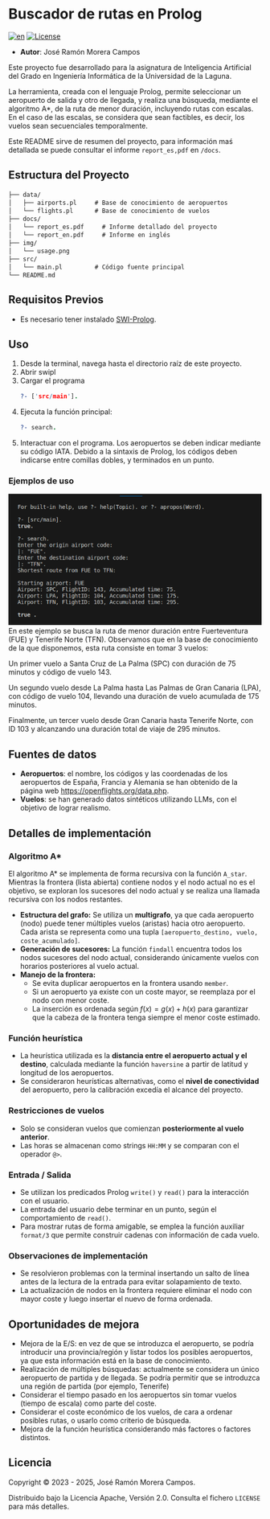 # Buscador de rutas en Prolog
[![en](https://img.shields.io/badge/lang-en-red.svg)](https://github.com/jose-r-morera/Prolog_Air_Routes_Finder/blob/main/Readme.md)
[![License](https://img.shields.io/badge/License-Apache_2.0-blue.svg)](https://opensource.org/licenses/Apache-2.0)
* **Autor**: José Ramón Morera Campos

Este proyecto fue desarrollado para la asignatura de Inteligencia Artificial del Grado en Ingeniería Informática de la Universidad de la Laguna.

La herramienta, creada con el lenguaje Prolog, permite seleccionar un aeropuerto de salida y otro de llegada, y realiza una búsqueda, mediante el algoritmo A*, de la ruta de menor duración, incluyendo rutas con escalas. En el caso de las escalas, se considera que sean factibles, es decir, los vuelos sean secuenciales temporalmente.

Este README sirve de resumen del proyecto, para información maś detallada se puede consultar el informe `report_es,pdf` en `/docs`.

## Estructura del Proyecto

```
├── data/  
│   ├── airports.pl     # Base de conocimiento de aeropuertos  
│   └── flights.pl      # Base de conocimiento de vuelos  
├── docs/  
│   └── report_es.pdf     # Informe detallado del proyecto 
│   └── report_en.pdf     # Informe en inglés
├── img/  
│   └── usage.png  
├── src/  
│   └── main.pl         # Código fuente principal  
└── README.md  
```
## Requisitos Previos
* Es necesario tener instalado [SWI-Prolog](https://www.swi-prolog.org/download/stable).

## Uso
1. Desde la terminal, navega hasta el directorio raíz de este proyecto.
2. Abrir swipl
3. Cargar el programa 
   ```prolog
   ?- ['src/main'].
   ``` 
4. Ejecuta la función principal:
   ```prolog
   ?- search.
   ```
5. Interactuar con el programa. Los aeropuertos se deben indicar mediante su código IATA. Debido a la sintaxis de Prolog, los códigos deben indicarse entre comillas dobles, y terminados en un punto.

### Ejemplos de uso
![Ejemplo de ejecución](img/usage.png)  
En este ejemplo se busca la ruta de menor duración entre Fuerteventura (FUE) y Tenerife Norte (TFN). Observamos que en la base de conocimiento de la que disponemos, esta ruta consiste en tomar 3 vuelos:

Un primer vuelo a Santa Cruz de La Palma (SPC) con duración de 75 minutos y código de vuelo 143. 

Un segundo vuelo desde La Palma hasta Las Palmas de Gran Canaria (LPA), con código de vuelo 104, llevando una duración de vuelo acumulada de 175 minutos.

Finalmente, un tercer vuelo desde Gran Canaria hasta Tenerife Norte, con ID 103 y alcanzando una duración total de viaje de 295 minutos. 


## Fuentes de datos
* **Aeropuertos**: el nombre, los códigos y las coordenadas de los aeropuertos de España, Francia y Alemania se han obtenido de la página web <https://openflights.org/data.php>.
* **Vuelos**: se han generado datos sintéticos utilizando LLMs, con el objetivo de lograr realismo.

## Detalles de implementación

### Algoritmo A*
El algoritmo A* se implementa de forma recursiva con la función `A_star`. Mientras la frontera (lista abierta) contiene nodos y el nodo actual no es el objetivo, se exploran los sucesores del nodo actual y se realiza una llamada recursiva con los nodos restantes.

- **Estructura del grafo:** Se utiliza un **multigrafo**, ya que cada aeropuerto (nodo) puede tener múltiples vuelos (aristas) hacia otro aeropuerto. Cada arista se representa como una tupla `[aeropuerto_destino, vuelo, coste_acumulado]`.
- **Generación de sucesores:** La función `findall` encuentra todos los nodos sucesores del nodo actual, considerando únicamente vuelos con horarios posteriores al vuelo actual.
- **Manejo de la frontera:** 
  - Se evita duplicar aeropuertos en la frontera usando `member`.  
  - Si un aeropuerto ya existe con un coste mayor, se reemplaza por el nodo con menor coste.  
  - La inserción es ordenada según $f(x) = g(x) + h(x)$ para garantizar que la cabeza de la frontera tenga siempre el menor coste estimado.

### Función heurística
- La heurística utilizada es la **distancia entre el aeropuerto actual y el destino**, calculada mediante la función `haversine` a partir de latitud y longitud de los aeropuertos.
- Se consideraron heurísticas alternativas, como el **nivel de conectividad** del aeropuerto, pero la calibración excedía el alcance del proyecto.

### Restricciones de vuelos
- Solo se consideran vuelos que comienzan **posteriormente al vuelo anterior**.  
- Las horas se almacenan como strings `HH:MM` y se comparan con el operador `@>`.

### Entrada / Salida
- Se utilizan los predicados Prolog `write()` y `read()` para la interacción con el usuario.  
- La entrada del usuario debe terminar en un punto, según el comportamiento de `read()`.  
- Para mostrar rutas de forma amigable, se emplea la función auxiliar `format/3` que permite construir cadenas con información de cada vuelo.

### Observaciones de implementación
- Se resolvieron problemas con la terminal insertando un salto de línea antes de la lectura de la entrada para evitar solapamiento de texto.  
- La actualización de nodos en la frontera requiere eliminar el nodo con mayor coste y luego insertar el nuevo de forma ordenada.  

## Oportunidades de mejora
* Mejora de la E/S: en vez de que se introduzca el aeropuerto, se podría introducir una provincia/región y listar todos los posibles aeropuertos, ya que esta información está en la base de conocimiento.
* Realización de múltiples búsquedas: actualmente se considera un único aeropuerto de partida y de llegada. Se podría permitir que se introduzca una región de partida (por ejemplo, Tenerife) 
* Considerar el tiempo pasado en los aeropuertos sin tomar vuelos (tiempo de escala) como parte del coste.
* Considerar el coste económico de los vuelos, de cara a ordenar posibles rutas, o usarlo como criterio de búsqueda.
* Mejora de la función heurística considerando más factores o factores distintos.

## Licencia

Copyright © 2023 - 2025, José Ramón Morera Campos.

Distribuido bajo la Licencia Apache, Versión 2.0. Consulta el fichero `LICENSE` para más detalles.
